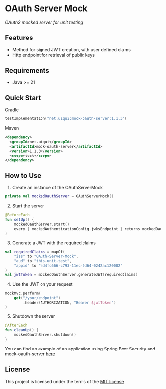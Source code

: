 OAuth Server Mock
=================
*OAuth2 mocked server for unit testing*


Features
--------
- Method for signed JWT creation, with user defined claims
- Http endpoint for retrieval of public keys

Requirements
------------
- Java >= 21

Quick Start
-----------

Gradle
```kotlin
testImplementation("net.uiqui:mock-oauth-server:1.1.3")
```

Maven
```xml
<dependency>
  <groupId>net.uiqui</groupId>
  <artifactId>mock-oauth-server</artifactId>
  <version>1.1.3</version>
  <scope>test</scope>
</dependency>
```

How to Use
----------

1) Create an instance of the OAuthServerMock
```kotlin
private val mockedOauthServer = OAuthServerMock()
```

2) Start the server
```kotlin
@BeforeEach
fun setUp() {
    mockedOauthServer.start()
    every { mockedAuthenticationConfig.jwksEndpoint } returns mockedOauthServer.getJwksUri()
}
```

3) Generate a JWT with the required claims
```kotlin
val requiredClaims = mapOf(
    "iss" to "OAuth-Server-Mock",
    "aud" to "this-unit-test",
    "appid" to "ad4fc666-c793-11ec-9d64-0242ac120002"
)
val jwtToken = mockedOauthServer.generateJWT(requiredClaims)
```

4) Use the JWT on your request
```kotlin
mockMvc.perform(
    get("/your/endpoint")
        .header(AUTHORIZATION, "Bearer $jwtToken")
)
```

5) Shutdown the server
```kotlin
@AfterEach
fun cleanUp() {
    mockedOauthServer.shutdown()
}
```

You can find an example of an application using Spring Boot Security and mock-oauth-server [here](spring-boot-example)


License
-------
This project is licensed under the terms of the [MIT license](https://opensource.org/licenses/MIT)
